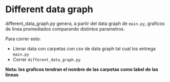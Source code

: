 # Different data graph

different_data_graph.py genera, a partir del data graph de ```main.py```, graficos de linea promediados comparando distintos parametros.

Para correr esto:
- Llenar data con carpetas con csv de data graph tal cual los entrega ```main.py```
- Correr ```different_data_graph.py```

**Nota: los graficos tendran el nombre de las carpetas como label de las lineas**